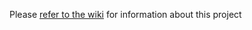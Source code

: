 Please [refer to the wiki](https://github.com/nshe-scs-re/ImageArchive/wiki) for information about this project